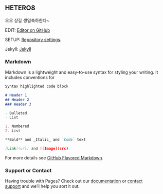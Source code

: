 ## HETERO8

오오 상길 생일축하한다~


EDIT: [Editor on GitHub](https://github.com/hetero8/hetero8.github.io/edit/main/docs/index.md) 

SETUP: [Repository settings](https://github.com/hetero8/hetero8.github.io/settings). 
 
Jekyll: [Jekyll](https://jekyllrb.com/) 

### Markdown

Markdown is a lightweight and easy-to-use syntax for styling your writing. It includes conventions for

```markdown
Syntax highlighted code block

# Header 1
## Header 2
### Header 3

- Bulleted
- List

1. Numbered
2. List

**Bold** and _Italic_ and `Code` text

[Link](url) and ![Image](src)
```

For more details see [GitHub Flavored Markdown](https://guides.github.com/features/mastering-markdown/).

### Support or Contact

Having trouble with Pages? Check out our [documentation](https://docs.github.com/categories/github-pages-basics/) or [contact support](https://github.com/contact) and we’ll help you sort it out.
